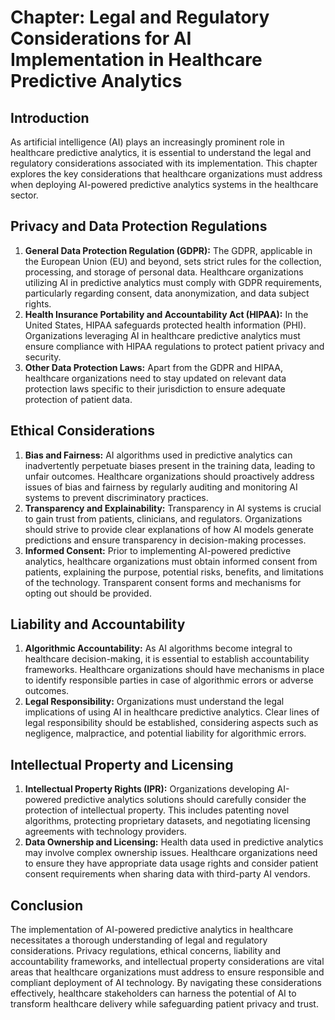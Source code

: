 Chapter: Legal and Regulatory Considerations for AI Implementation in Healthcare Predictive Analytics
=====================================================================================================

Introduction
------------

As artificial intelligence (AI) plays an increasingly prominent role in healthcare predictive analytics, it is essential to understand the legal and regulatory considerations associated with its implementation. This chapter explores the key considerations that healthcare organizations must address when deploying AI-powered predictive analytics systems in the healthcare sector.

Privacy and Data Protection Regulations
---------------------------------------

1. **General Data Protection Regulation (GDPR):** The GDPR, applicable in the European Union (EU) and beyond, sets strict rules for the collection, processing, and storage of personal data. Healthcare organizations utilizing AI in predictive analytics must comply with GDPR requirements, particularly regarding consent, data anonymization, and data subject rights.
2. **Health Insurance Portability and Accountability Act (HIPAA):** In the United States, HIPAA safeguards protected health information (PHI). Organizations leveraging AI in healthcare predictive analytics must ensure compliance with HIPAA regulations to protect patient privacy and security.
3. **Other Data Protection Laws:** Apart from the GDPR and HIPAA, healthcare organizations need to stay updated on relevant data protection laws specific to their jurisdiction to ensure adequate protection of patient data.

Ethical Considerations
----------------------

1. **Bias and Fairness:** AI algorithms used in predictive analytics can inadvertently perpetuate biases present in the training data, leading to unfair outcomes. Healthcare organizations should proactively address issues of bias and fairness by regularly auditing and monitoring AI systems to prevent discriminatory practices.
2. **Transparency and Explainability:** Transparency in AI systems is crucial to gain trust from patients, clinicians, and regulators. Organizations should strive to provide clear explanations of how AI models generate predictions and ensure transparency in decision-making processes.
3. **Informed Consent:** Prior to implementing AI-powered predictive analytics, healthcare organizations must obtain informed consent from patients, explaining the purpose, potential risks, benefits, and limitations of the technology. Transparent consent forms and mechanisms for opting out should be provided.

Liability and Accountability
----------------------------

1. **Algorithmic Accountability:** As AI algorithms become integral to healthcare decision-making, it is essential to establish accountability frameworks. Healthcare organizations should have mechanisms in place to identify responsible parties in case of algorithmic errors or adverse outcomes.
2. **Legal Responsibility:** Organizations must understand the legal implications of using AI in healthcare predictive analytics. Clear lines of legal responsibility should be established, considering aspects such as negligence, malpractice, and potential liability for algorithmic errors.

Intellectual Property and Licensing
-----------------------------------

1. **Intellectual Property Rights (IPR):** Organizations developing AI-powered predictive analytics solutions should carefully consider the protection of intellectual property. This includes patenting novel algorithms, protecting proprietary datasets, and negotiating licensing agreements with technology providers.
2. **Data Ownership and Licensing:** Health data used in predictive analytics may involve complex ownership issues. Healthcare organizations need to ensure they have appropriate data usage rights and consider patient consent requirements when sharing data with third-party AI vendors.

Conclusion
----------

The implementation of AI-powered predictive analytics in healthcare necessitates a thorough understanding of legal and regulatory considerations. Privacy regulations, ethical concerns, liability and accountability frameworks, and intellectual property considerations are vital areas that healthcare organizations must address to ensure responsible and compliant deployment of AI technology. By navigating these considerations effectively, healthcare stakeholders can harness the potential of AI to transform healthcare delivery while safeguarding patient privacy and trust.

